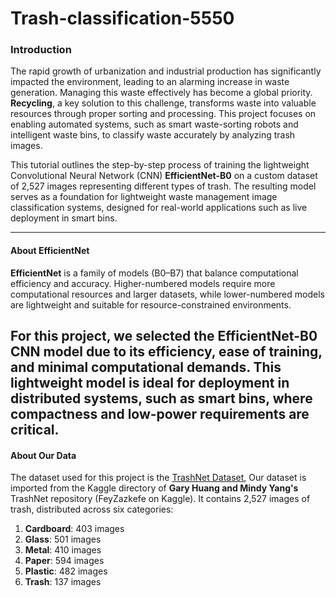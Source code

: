 # Trash-classification-5550

### Introduction

The rapid growth of urbanization and industrial production has significantly impacted the environment, leading to an alarming increase in waste generation. Managing this waste effectively has become a global priority. **Recycling**, a key solution to this challenge, transforms waste into valuable resources through proper sorting and processing. This project focuses on enabling automated systems, such as smart waste-sorting robots and intelligent waste bins, to classify waste accurately by analyzing trash images.

This tutorial outlines the step-by-step process of training the lightweight Convolutional Neural Network (CNN) **EfficientNet-B0** on a custom dataset of 2,527 images representing different types of trash. The resulting model serves as a foundation for lightweight waste management image classification systems, designed for real-world applications such as live deployment in smart bins.

---

#### About EfficientNet

**EfficientNet** is a family of models (B0–B7) that balance computational efficiency and accuracy. Higher-numbered models require more computational resources and larger datasets, while lower-numbered models are lightweight and suitable for resource-constrained environments. 

For this project, we selected the **EfficientNet-B0** CNN model due to its efficiency, ease of training, and minimal computational demands. This lightweight model is ideal for deployment in distributed systems, such as smart bins, where compactness and low-power requirements are critical.
---

#### About Our Data
The dataset used for this project is the [TrashNet Dataset](https://www.kaggle.com/datasets/feyzazkefe/trashnet), 
Our dataset is imported from the Kaggle directory of **Gary Huang and Mindy Yang's** TrashNet repository (FeyZazkefe on Kaggle). It contains 2,527 images of trash, distributed across six categories:

1. **Cardboard**: 403 images
2. **Glass**: 501 images
3. **Metal**: 410 images
4. **Paper**: 594 images
5. **Plastic**: 482 images
6. **Trash**: 137 images
